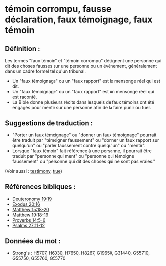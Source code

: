 # témoin corrompu, fausse déclaration, faux témoignage, faux témoin

## Définition :

Les termes "faux témoin" et "témoin corrompu" désignent une personne qui dit des choses fausses sur une personne ou un événement, généralement dans un cadre formel tel qu'un tribunal.

* Un "faux témoignage" ou un "faux rapport" est le mensonge réel qui est dit.
* Un "faux témoignage" ou un "faux rapport" est un mensonge réel qui est raconté.
* La Bible donne plusieurs récits dans lesquels de faux témoins ont été engagés pour mentir sur une personne afin de la faire punir ou tuer.

## Suggestions de traduction :

* "Porter un faux témoignage" ou "donner un faux témoignage" pourrait être traduit par "témoigner faussement" ou "donner un faux rapport sur quelqu'un" ou "parler faussement contre quelqu'un" ou "mentir".
* Lorsque "faux témoin" fait référence à une personne, il pourrait être traduit par "personne qui ment" ou "personne qui témoigne faussement" ou "personne qui dit des choses qui ne sont pas vraies."

(Voir aussi : [testimony](../kt/testimony.md), [true](../kt/true.md))

## Références bibliques :

* [Deuteronomy 19:19](rc://en/tn/help/deu/19/19)
* [Exodus 20:16](rc://en/tn/help/exo/20/16)
* [Matthew 15:18-20](rc://en/tn/help/mat/15/18)
* [Matthew 19:18-19](rc://en/tn/help/mat/19/18)
* [Proverbs 14:5-6](rc://en/tn/help/pro/14/05)
* [Psalms 27:11-12](rc://en/tn/help/psa/027/011)

## Données du mot :

* Strong's : H5707, H6030, H7650, H8267, G19650, G31440, G55710, G55750, G55760, G55770
